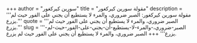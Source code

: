 +++
author = "سورين كيركغور"
title = "مقولة سورين كيركغور"
description = '''مقولة سورين كيركغور: الصبر ضروري، والمرء لا يستطيع أن يجني على الفور حيث لم يزرع.'''
quote = '''الصبر ضروري، والمرء لا يستطيع أن يجني على الفور حيث لم يزرع.'''
slug = '''الصبر-ضروري،-والمرء-لا-يستطيع-أن-يجني-على-الفور-حيث-لم-يزرع'''
+++
الصبر ضروري، والمرء لا يستطيع أن يجني على الفور حيث لم يزرع.
